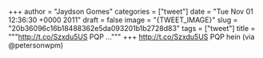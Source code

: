 
+++
author = "Jaydson Gomes"
categories = ["tweet"]
date = "Tue Nov 01 12:36:30 +0000 2011"
draft = false
image = "{TWEET_IMAGE}"
slug = "20b36096c16b18488362e5da093201b1b2728d83"
tags = ["tweet"]
title = """http://t.co/Szxdu5US PQP ..."""
+++
http://t.co/Szxdu5US PQP hein (via @petersonwpm)
